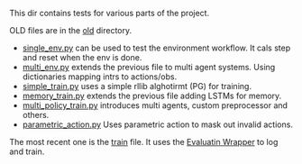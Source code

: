 
This dir contains tests for various parts of the project.

OLD files are in the [old](src/tests/old) directory.

- [single_env.py](src/tests/old/single_env.py) can be used to test the environment workflow. It cals step and reset when the env is done.
- [multi_env.py](src/tests/old/multi_env.py) extends the previous file to multi agent systems. Using dictionaries mapping intrs to actions/obs.
- [simple_train.py](src/tests/old/simple_train.py) uses a simple rllib alghotirmt (PG) for training.
- [memory_train.py](src/tests/old/memory_train.py) extends the previous file adding LSTMs for memory.
- [multi_policy_train.py](src/tests/old/multi_policy_train.py) introduces multi agents, custom preprocessor and others.
- [parametric_action.py](src/tests/old/parametric_action.py) Uses parametric action to mask out invalid actions.

The most recent one is the [train](src/tests/train.py) file. It uses the [Evaluatin Wrapper](gym_ww/wrappers/EvalWrapper.py) to log and train.